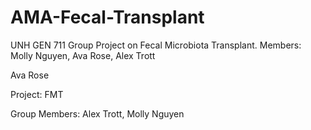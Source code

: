 # AMA-Fecal-Transplant
UNH GEN 711 Group Project on Fecal Microbiota Transplant. Members: Molly Nguyen, Ava Rose, Alex Trott

Ava Rose

Project: FMT 

Group Members: Alex Trott, Molly Nguyen
